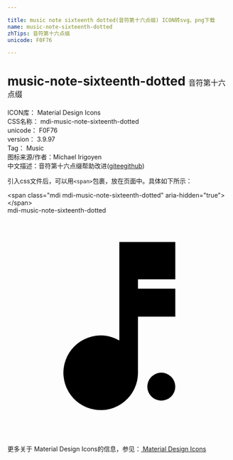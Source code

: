 ```yaml
---

title: music note sixteenth dotted(音符第十六点缀) ICON转svg、png下载
name: music-note-sixteenth-dotted
zhTips: 音符第十六点缀
unicode: F0F76

---
```


# music-note-sixteenth-dotted  <small style="font-size: 60%;font-weight: 100">音符第十六点缀</small>


<div class="detail-page">
<p>
<span>
ICON库：
<span class="badge-secondary badge">Material Design Icons</span> 
</span>
<br/>
<span>
CSS名称：
<span class="badge-secondary badge">mdi-music-note-sixteenth-dotted</span> 
</span>
<br/>
<span>
unicode：
<span class="badge-secondary badge">F0F76</span> 
</span>
<br/>
<span>
version：
<span class="badge-secondary badge">3.9.97</span> 
</span>
<br/>
<span>Tag：
<span class="badge-light badge">Music</span>
</span>
<br/>
<span>图标来源/作者：<span class="badge-light badge">Michael Irigoyen</span></span> 
<br/>
<span class="zh-detail">中文描述：<span class="badge-primary badge">音符第十六点缀</span><span class="help-link"><span>帮助改进</span>(<a href="https://gitee.com/liuwave/icon-helper/edit/master/json/material/music-note-sixteenth-dotted.json" target="_blank" rel="noopener noreferrer">gitee</a><a href="https://github.com/liuwave/icon-helper/edit/master/json/material/music-note-sixteenth-dotted.json" target="_blank" rel="noopener noreferrer">github</a></span>)</span><br/>
</p>
</div>
<div class="alert alert-dark">
  <i class="mdi mdi-music-note-sixteenth-dotted mdi-48px"></i>
  <i class="mdi mdi-music-note-sixteenth-dotted mdi-36px"></i>
  <i class="mdi mdi-music-note-sixteenth-dotted mdi-24px"></i>
  <i class="mdi mdi-music-note-sixteenth-dotted mdi-18px"></i>
</div>
<div>
  <p>引入css文件后，可以用<code>&lt;span&gt;</code>包裹，放在页面中。具体如下所示：    
  </p>
  <div class="alert alert-primary" style="font-size: 14px">
    &lt;span class="mdi mdi-music-note-sixteenth-dotted" aria-hidden="true"&gt;&lt;/span&gt;
    <copy-btn content='<span class="mdi mdi-music-note-sixteenth-dotted" aria-hidden="true"></span>'></copy-btn>
  </div>
  <div class="alert alert-secondary">
    <i class="mdi mdi-music-note-sixteenth-dotted"
    style="font-size: 24px"
    aria-hidden="true"></i> mdi-music-note-sixteenth-dotted
    <copy-btn content="mdi-music-note-sixteenth-dotted" btn-title="复制图标名称"></copy-btn>
  </div>
</div>
<div id="svg" class="svg-wrap">
<svg xmlns="http://www.w3.org/2000/svg" viewBox="0 0 24 24"><path d="M18 18.5A1.5 1.5 0 1 1 16.5 17A1.5 1.5 0 0 1 18 18.5M18 7V3H12V13.55A4 4 0 1 0 14 17V11H18V8H14V7Z" /></svg>
</div>
<detail full-name='mdi-music-note-sixteenth-dotted'></detail>
    
<div><p>更多关于 Material Design Icons的信息，参见：<a target="_blank" href="https://iconhelper.cn/material.html"> Material Design Icons</a>
</p></div>
